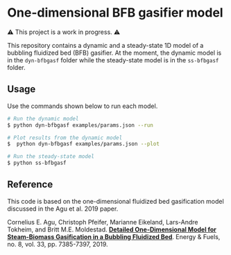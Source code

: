 # One-dimensional BFB gasifier model

:warning: This project is a work in progress. :warning:

This repository contains a dynamic and a steady-state 1D model of a bubbling fluidized bed (BFB) gasifier. At the moment, the dynamic model is in the `dyn-bfbgasf` folder while the steady-state model is in the `ss-bfbgasf` folder.

## Usage

Use the commands shown below to run each model.

```bash
# Run the dynamic model
$ python dyn-bfbgasf examples/params.json --run

# Plot results from the dynamic model
$  python dyn-bfbgasf examples/params.json --plot
```

```bash
# Run the steady-state model
$ python ss-bfbgasf
```

## Reference

This code is based on the one-dimensional fluidized bed gasification model discussed in the Agu et al. 2019 paper.

Cornelius E. Agu, Christoph Pfeifer, Marianne Eikeland, Lars-Andre Tokheim, and Britt M.E. Moldestad. [**Detailed One-Dimensional Model for Steam-Biomass Gasification in a Bubbling Fluidized Bed**](https://pubs.acs.org/doi/10.1021/acs.energyfuels.9b01340). Energy & Fuels, no. 8, vol. 33, pp. 7385-7397, 2019.
